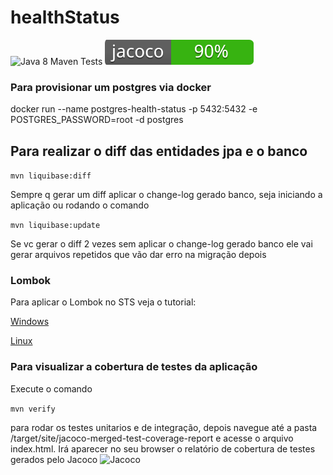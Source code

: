 # healthStatus

![Java 8 Maven Tests](https://github.com/idelberto/healthStatus/workflows/Java%208%20Maven%20Tests/badge.svg)
![Test Covarage](https://raw.githubusercontent.com/idelberto/healthStatus/be83e89a15449b21433b7d3fb5739de5512bb4e5/jacoco.svg)

### Para provisionar um postgres via docker

docker run --name postgres-health-status -p 5432:5432 -e POSTGRES_PASSWORD=root -d postgres

## Para realizar o diff das entidades jpa e o banco
`mvn liquibase:diff`
  
Sempre q gerar um diff aplicar o change-log gerado banco, seja iniciando a aplicação ou rodando o comando
  
`mvn liquibase:update`
  
Se vc gerar o diff 2 vezes sem aplicar o change-log gerado banco ele vai gerar arquivos repetidos que vão dar erro na migração depois

### Lombok
Para aplicar o Lombok no STS veja o tutorial:
  
[Windows](https://www.youtube.com/watch?v=5j2hr8l9F7Y)
  
[Linux](https://www.youtube.com/watch?v=3ouoZ3LjSKM)

### Para visualizar a cobertura de testes da aplicação
Execute o comando
  
`mvn verify`
  
para rodar os testes unitarios e de integração, depois navegue até a pasta /target/site/jacoco-merged-test-coverage-report e acesse o arquivo index.html. Irá aparecer no seu browser o relatório de cobertura de testes gerados pelo Jacoco
![Jacoco](https://i.ibb.co/x8dzw9z/jacoco.png)
